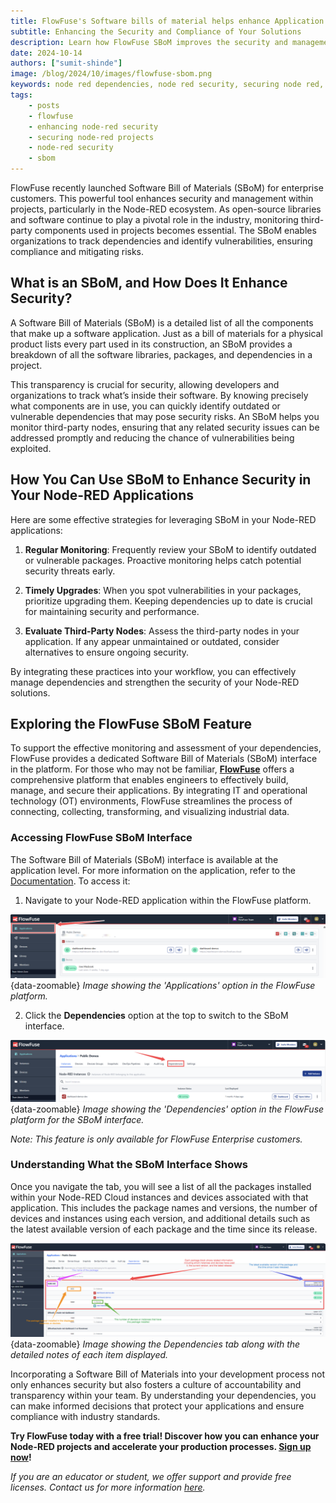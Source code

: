 ```yaml
---
title: FlowFuse's Software bills of material helps enhance Application Security and Management
subtitle: Enhancing the Security and Compliance of Your Solutions
description: Learn how FlowFuse SBoM improves the security and management of Node-RED solutions by tracking dependencies and identifying vulnerabilities.
date: 2024-10-14
authors: ["sumit-shinde"]
image: /blog/2024/10/images/flowfuse-sbom.png
keywords: node red dependencies, node red security, securing node red, secure node red, sbom security, software bill of materials example, sbom open source, sbom tool, third party library vulnerabilities, industrial iot security, iot application vulnerabilities, iot application security
tags:
    - posts
    - flowfuse
    - enhancing node-red security
    - securing node-red projects
    - node-red security
    - sbom
---
```


FlowFuse recently launched Software Bill of Materials (SBoM) for enterprise customers. This powerful tool enhances security and management within projects, particularly in the Node-RED ecosystem. As open-source libraries and software continue to play a pivotal role in the industry, monitoring third-party components used in projects becomes essential. The SBoM enables organizations to track dependencies and identify vulnerabilities, ensuring compliance and mitigating risks.

<!--more-->

## What is an SBoM, and How Does It Enhance Security?

A Software Bill of Materials (SBoM) is a detailed list of all the components that make up a software application. Just as a bill of materials for a physical product lists every part used in its construction, an SBoM provides a breakdown of all the software libraries, packages, and dependencies in a project.

This transparency is crucial for security, allowing developers and organizations to track what’s inside their software. By knowing precisely what components are in use, you can quickly identify outdated or vulnerable dependencies that may pose security risks. An SBoM helps you monitor third-party nodes, ensuring that any related security issues can be addressed promptly and reducing the chance of vulnerabilities being exploited.

## How You Can Use SBoM to Enhance Security in Your Node-RED Applications

Here are some effective strategies for leveraging SBoM in your Node-RED applications:

1. **Regular Monitoring**: Frequently review your SBoM to identify outdated or vulnerable packages. Proactive monitoring helps catch potential security threats early.

2. **Timely Upgrades**: When you spot vulnerabilities in your packages, prioritize upgrading them. Keeping dependencies up to date is crucial for maintaining security and performance.

3. **Evaluate Third-Party Nodes**: Assess the third-party nodes in your application. If any appear unmaintained or outdated, consider alternatives to ensure ongoing security.

By integrating these practices into your workflow, you can effectively manage dependencies and strengthen the security of your Node-RED solutions.

## Exploring the FlowFuse SBoM Feature

To support the effective monitoring and assessment of your dependencies, FlowFuse provides a dedicated Software Bill of Materials (SBoM) interface in the platform. For those who may not be familiar, **[FlowFuse](/)** offers a comprehensive platform that enables engineers to effectively build, manage, and secure their applications. By integrating IT and operational technology (OT) environments, FlowFuse streamlines the process of connecting, collecting, transforming, and visualizing industrial data.

### Accessing FlowFuse SBoM Interface

The Software Bill of Materials (SBoM) interface is available at the application level. For more information on the application, refer to the [Documentation](https://flowfuse.com/docs/user/concepts/#application). To access it:

1. Navigate to your Node-RED application within the FlowFuse platform.

![Image showing the 'Applications' option in the FlowFuse platform](./images/applications-options-in-the-ff.png){data-zoomable}
_Image showing the 'Applications' option in the FlowFuse platform._

2. Click the **Dependencies** option at the top to switch to the SBoM interface.

![Image showing the 'Dependencies' option in the FlowFuse platform for the SBoM interface.](./images/dependencies-tab-option.png){data-zoomable}
_Image showing the 'Dependencies' option in the FlowFuse platform for the SBoM interface._

*Note: This feature is only available for FlowFuse Enterprise customers.*

### Understanding What the SBoM Interface Shows

Once you navigate the tab, you will see a list of all the packages installed within your Node-RED Cloud instances and devices associated with that application. This includes the package names and versions, the number of devices and instances using each version, and additional details such as the latest available version of each package and the time since its release.

![Image showing the Dependencies tab along with the detailed notes of each item displayed.](./images/the-dependency-tab-info.png){data-zoomable}
_Image showing the Dependencies tab along with the detailed notes of each item displayed._

Incorporating a Software Bill of Materials into your development process not only enhances security but also fosters a culture of accountability and transparency within your team. By understanding your dependencies, you can make informed decisions that protect your applications and ensure compliance with industry standards. 

**Try FlowFuse today with a free trial! Discover how you can enhance your Node-RED projects and accelerate your production processes. [Sign up now](https://app.flowfuse.com/account/create)!**

*If you are an educator or student, we offer support and provide free licenses. Contact us for more information [here](/education/).*
